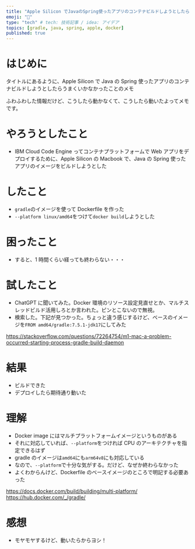```yaml
---
title: "Apple Silicon でJavaのSpring使ったアプリのコンテナビルドしようとしたらうまくいかなかったことメモ"
emoji: "🐘"
type: "tech" # tech: 技術記事 / idea: アイデア
topics: [gradle, java, spring, apple, docker]
published: true
---
```


# はじめに

タイトルにあるように、Apple Silicon で Java の Spring 使ったアプリのコンテナビルドしようとしたらうまくいかなかったことのメモ

ふわふわした情報だけど、こうしたら動かなくて、こうしたら動いたよってメモです。

# やろうとしたこと

- IBM Cloud Code Engine ってコンテナプラットフォームで Web アプリをデプロイするために、Apple Silicon の Macbook で、Java の Spring 使ったアプリのイメージをビルドしようとした

# したこと

- `gradle`のイメージを使って Dockerfile を作った
- `--platform linux/amd64`をつけて`docker build`しようとした

# 困ったこと

- すると、1 時間くらい経っても終わらない・・・

# 試したこと

- ChatGPT に聞いてみた。Docker 環境のリソース設定見直せとか、マルチスレッドビルド活用しろとか言われた。ピンとこないので無視。
- 検索した。下記が見つかった。ちょっと違う感じするけど、ベースのイメージを`FROM amd64/gradle:7.5.1-jdk17`にしてみた

https://stackoverflow.com/questions/72264754/m1-mac-a-problem-occurred-starting-process-gradle-build-daemon

# 結果

- ビルドできた
- デプロイしたら期待通り動いた

# 理解

- Docker image にはマルチプラットフォームイメージというものがある
- それに対応していれば、`--platform`をつければ CPU のアーキテクチャを指定できるはず
- gradle のイメージは`amd64`にも`arm64v8`にも対応している
- なので、`--platform`で十分な気がする。だけど、なぜか終わらなかった
- よくわからんけど、Dockerfile のベースイメージのところで明記する必要あった

https://docs.docker.com/build/building/multi-platform/
https://hub.docker.com/_/gradle/

# 感想

- モヤモヤするけど、動いたらからヨシ！
